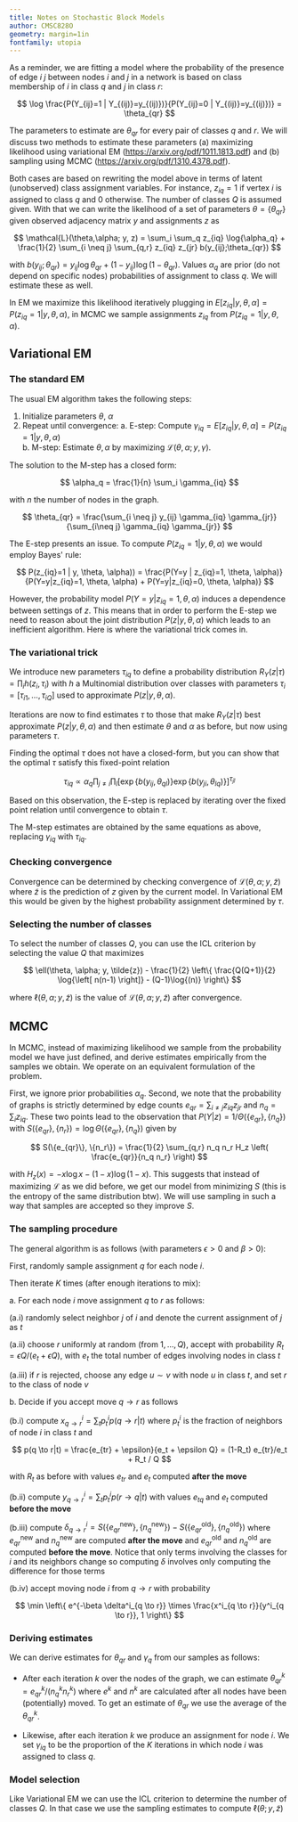 ```yaml
---
title: Notes on Stochastic Block Models
author: CMSC828O
geometry: margin=1in
fontfamily: utopia
---
```


As a reminder, we are fitting a model where the probability of the presence of edge $i~j$ between nodes
$i$ and $j$ in a network is based on class membership of $i$ in class $q$ and $j$ in class $r$:

$$
\log \frac{P(Y_{ij}=1 | Y_{(ij)}=y_{(ij)})}{P(Y_{ij}=0 | Y_{(ij)}=y_{(ij)})} = \theta_{qr}
$$

The parameters to estimate are $\theta_{qr}$ for every pair of classes $q$ and $r$. We will discuss two
methods to estimate these parameters (a) maximizing likelihood using variational EM (https://arxiv.org/pdf/1011.1813.pdf)
and (b) sampling using MCMC (https://arxiv.org/pdf/1310.4378.pdf).

Both cases are based on rewriting the model above in terms of latent (unobserved) class assignment variables. For instance,
$z_{iq}=1$ if vertex $i$ is assigned to class $q$ and 0 otherwise. The number of classes $Q$ is assumed given. With that we can write the likelihood of a set of parameters
$\theta = \{\theta_{qr}\}$ given observed adjacency matrix $y$ and assignments $z$ as

$$
\mathcal{L}(\theta,\alpha; y, z) = \sum_i \sum_q z_{iq} \log{\alpha_q} + \frac{1}{2} \sum_{i \neq j} \sum_{q,r} z_{iq} z_{jr} b(y_{ij};\theta_{qr})
$$

with $b(y_{ij};\theta_{qr}) = y_{ij} \log{\theta_{qr}} + (1-y_{ij}) \log{(1-\theta_{qr})}$. Values $\alpha_q$ are prior (do not depend on specific nodes) 
probabilities of assignment to class $q$. We will estimate these as well.

In EM we maximize this likelihood iteratively plugging in $E[z_{iq} | y, \theta, \alpha] = P(z_{iq}=1 | y, \theta, \alpha)$, in MCMC we sample assignments $z_{iq}$ from
$P(z_{iq}=1 | y, \theta, \alpha)$.

## Variational EM

### The standard EM
The usual EM algorithm takes the following steps:

1. Initialize parameters $\theta$, $\alpha$  
2. Repeat until convergence:
  a. E-step: Compute $\gamma_{iq} = E[z_{iq} | y, \theta, \alpha] = P(z_{iq}=1 | y, \theta, \alpha)$  
  b. M-step: Estimate $\theta, \alpha$ by maximizing $\mathcal{L}(\theta, \alpha; y, \gamma)$.   

The solution to the M-step has a closed form:

$$
\alpha_q = \frac{1}{n} \sum_i \gamma_{iq}
$$

with $n$ the number of nodes in the graph.

$$
\theta_{qr} = \frac{\sum_{i \neq j} y_{ij} \gamma_{iq} \gamma_{jr}}{\sum_{i\neq j} \gamma_{iq} \gamma_{jr}}
$$

The E-step presents an issue. To compute $P(z_{iq}=1 | y, \theta, \alpha)$ we would employ Bayes' rule:

$$
P(z_{iq}=1 | y, \theta, \alpha)) = \frac{P(Y=y | z_{iq}=1, \theta, \alpha)}{P(Y=y|z_{iq}=1, \theta, \alpha) + P(Y=y|z_{iq}=0, \theta, \alpha)}
$$

However, the probability model $P(Y=y | z_{iq}=1, \theta, \alpha)$ induces a dependence between settings of $z$. This means that in order
to perform the E-step we need to reason about the joint distribution $P(z | y, \theta, \alpha)$ which leads to an inefficient
algorithm. Here is where the variational trick comes in. 

### The variational trick

We introduce new parameters $\tau_{iq}$ to define a probability distribution $R_Y(z|\tau) = \prod_i h(z_i,\tau_i)$ with $h$ 
a Multinomial distribution over classes with parameters $\tau_i= \left[ \tau_{i1}, \ldots, \tau_{iQ} \right]$ used to approximate
$P(z | y, \theta, \alpha)$. 

Iterations are now to find estimates $\tau$ to those that make $R_Y(z|\tau)$ best approximate $P(z|y,\theta,\alpha)$ and
then estimate $\theta$ and $\alpha$ as before, but now using parameters $\tau$.

Finding the optimal $\tau$ does not have a closed-form, but you can show that the optimal $\tau$ satisfy this fixed-point relation

$$
\tau_{iq} \propto \alpha_q \prod_{j\neq i} \prod_l \left[ \exp\{b(y_{ij}, \theta_{ql})\} \exp\{b(y_{ji}, \theta_{lq})\} \right]^{\tau_{jl}}
$$

Based on this observation, the E-step is replaced by iterating over the fixed point relation until convergence to obtain $\tau$.

The M-step estimates are obtained by the same equations as above, replacing $\gamma_{iq}$ with $\tau_{iq}$.

### Checking convergence

Convergence can be determined by checking convergence of $\mathcal{L}(\theta, \alpha; y, \tilde{z})$ where $\tilde{z}$ is the prediction
of $z$ given by the current model. In Variational EM this would be given by the highest probability assignment determined by $\tau$.

### Selecting the number of classes

To select the number of classes $Q$, you can use the ICL criterion by selecting the value $Q$ that maximizes

$$
\ell(\theta, \alpha; y, \tilde{z}) - \frac{1}{2} \left\{ \frac{Q(Q+1)}{2} \log{\left[ n(n-1) \right]} - (Q-1)\log{(n)} \right\}
$$

where $\ell(\theta, \alpha; y, \tilde{z})$ is the value of $\mathcal{L}(\theta, \alpha; y, \tilde{z})$ after convergence.

## MCMC

In MCMC, instead of maximizing likelihood we sample from the probability model we have just defined, and derive estimates empirically from the samples we obtain.
We operate on an equivalent formulation of the problem. 

First, we ignore prior probabilities $\alpha_q$. Second, we note that the probability of graphs is strictly
determined by edge counts $e_{qr} = \sum_{i \neq j} z_{iq} z_{jr}$ and $n_q = \sum_i z_{iq}$. These two points lead to the observation that $P(Y|z)=1/\Theta(\{e_{qr}\}, \{n_q\})$
with $S(\{e_{qr}\}, \{n_r\})=\log \Theta(\{e_{qr}\}, \{n_q\})$ given by

$$
S(\{e_{qr}\}, \{n_r\}) = \frac{1}{2} \sum_{q,r} n_q n_r H_z \left( \frac{e_{qr}}{n_q n_r} \right)
$$

with $H_z(x) = - x \log x - (1-x) \log (1-x)$. This suggests that instead of maximizing $\mathcal{L}$ as we did before, we get our model from minimizing $S$ (this is the entropy of the same distribution btw). We will use sampling in such a way that samples are accepted so they improve $S$.


### The sampling procedure

The general algorithm is as follows (with parameters $\epsilon > 0$ and $\beta > 0$):

First, randomly sample assignment $q$ for each node $i$.


Then iterate $K$ times (after enough iterations to mix):

a. For each node $i$ move assignment $q$ to $r$ as follows:

  (a.i) randomly select neighbor $j$ of $i$ and denote the current assignment of $j$ as $t$  
  
  (a.ii) choose $r$ uniformly at random (from $1,\ldots,Q$), accept with probability $R_t = \epsilon Q / (e_t + \epsilon Q)$, with $e_t$ the total number of edges involving nodes in class $t$  
  
  (a.iii) if $r$ is rejected, choose any edge $u \sim v$ with node $u$ in class $t$, and set $r$ to the class of node $v$  
  
b. Decide if you accept move $q \to r$ as follows

  (b.i) compute $x^i_{q \to r} = \sum_t p_t^i p(q \to r|t)$ where $p_t^i$ is the fraction of neighbors of node $i$ in class $t$ and 
  
$$
p(q \to r|t) = \frac{e_{tr} + \epsilon}{e_t + \epsilon Q} = (1-R_t) e_{tr}/e_t + R_t / Q
$$

with $R_t$ as before with values $e_{tr}$ and $e_t$ computed **after the move**

  (b.ii) compute $y^i_{q \to r} = \sum_t p_t^i p(r \to q|t)$ with values $e_{tq}$ and $e_t$ computed **before the move**
  
  (b.iii) compute $\delta^i_{q \to r} = S(\{e^{\mathrm{new}}_{qr}\}, \{n^{\mathrm{new}}_q\}) - S(\{e^{\mathrm{old}}_{qr}\}, \{n^{\mathrm{old}}_q\})$ where $e^{\mathrm{new}}_{qr}$ and $n^{\mathrm{new}}_q$ are computed **after the move** and $e^{\mathrm{old}}_{qr}$ and $n^{\mathrm{old}}_q$ are computed **before the move**. Notice that only terms involving the classes for $i$ and its neighbors change so computing $\delta$ involves only computing the difference for those terms
  
  (b.iv) accept moving node $i$ from $q \to r$ with probability 
  
$$
\min \left\{ e^{-\beta \delta^i_{q \to r}} \times \frac{x^i_{q \to r}}{y^i_{q \to r}}, 1 \right\}
$$

### Deriving estimates

We can derive estimates for $\theta_{qr}$ and $\gamma_q$ from our samples as follows:

- After each iteration $k$ over the nodes of the graph, we can estimate $\theta^k_{qr} = e^k_{qr}/({n^k_q n^k_r})$ where $e^k$ and $n^k$ are calculated after all nodes have been (potentially) moved. To get an estimate of $\theta_{qr}$ we use the average of the $\theta^k_{qr}$.

- Likewise, after each iteration $k$ we produce an assignment for node $i$. We set $\gamma_{iq}$ to be the proportion of the $K$ iterations in which node $i$ was 
assigned to class $q$.

### Model selection

Like Variational EM we can use the ICL criterion to determine the number of classes $Q$. In that case we use the sampling estimates to compute $\ell(\theta; y, \tilde{z})$





